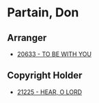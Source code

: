 # Partain, Don

## Arranger

- [20633 - TO BE WITH YOU](/hymns/20633.md)

## Copyright Holder

- [21225 - HEAR, O LORD](/hymns/21225.md)

